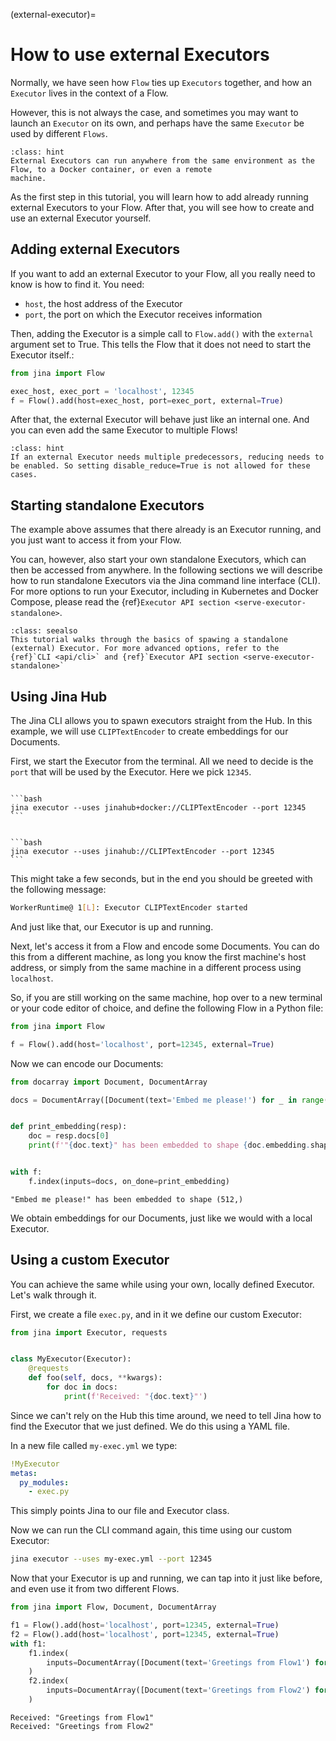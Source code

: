 (external-executor)=
# How to use external Executors

Normally, we have seen how `Flow` ties up `Executors` together, and how an `Executor` lives in the context of a Flow.

However, this is not always the case, and sometimes you may want to launch an `Executor` on its own, and perhaps have the same
`Executor` be used by different `Flows`.


````{admonition} Where can external Executors run?
:class: hint
External Executors can run anywhere from the same environment as the Flow, to a Docker container, or even a remote
machine.
````

As the first step in this tutorial, you will learn how to add already running external Executors to your Flow.
After that, you will see how to create and use an external Executor yourself.

## Adding external Executors

If you want to add an external Executor to your Flow, all you really need to know is how to find it.
You need:

- `host`, the host address of the Executor
- `port`, the port on which the Executor receives information

Then, adding the Executor is a simple call to `Flow.add()` with the `external` argument set to True. This tells the Flow that
it does not need to start the Executor itself.:

```python
from jina import Flow

exec_host, exec_port = 'localhost', 12345
f = Flow().add(host=exec_host, port=exec_port, external=True)
```

After that, the external Executor will behave just like an internal one. And you can even add the same Executor to multiple
Flows!

````{admonition} Note
:class: hint
If an external Executor needs multiple predecessors, reducing needs to be enabled. So setting disable_reduce=True is not allowed for these cases. 
````

## Starting standalone Executors

The example above assumes that there already is an Executor running, and you just want to access
it from your Flow.


You can, however, also start your own standalone Executors, which can then be accessed from anywhere.
In the following sections we will describe how to run standalone Executors via the Jina command line interface (CLI). For more options to run your Executor, including in Kubernetes and Docker Compose, please read the {ref}`Executor API section <serve-executor-standalone>`.


````{admonition} Advanced deployment options
:class: seealso
This tutorial walks through the basics of spawing a standalone (external) Executor. For more advanced options, refer to the
{ref}`CLI <api/cli>` and {ref}`Executor API section <serve-executor-standalone>`
````

## Using Jina Hub

The Jina CLI allows you to spawn executors straight from the Hub.
In this example, we will use `CLIPTextEncoder` to create embeddings for our Documents.

First, we start the Executor from the terminal. All we need to decide is the `port` that will be used by the Executor.
Here we pick `12345`.

````{tab} Using Docker

```bash
jina executor --uses jinahub+docker://CLIPTextEncoder --port 12345
```

````

````{tab} Without Docker

```bash
jina executor --uses jinahub://CLIPTextEncoder --port 12345
```

````

This might take a few seconds, but in the end you should be greeted with the
following message:

```bash
WorkerRuntime@ 1[L]: Executor CLIPTextEncoder started
```

And just like that, our Executor is up and running.

Next, let's access it from a Flow and encode some Documents. You can do this from a different machine, as long you know
the first machine's host address, or simply from the same machine in a different process using `localhost`.

So, if you are still working on the same machine, hop over to a new terminal or your code editor of choice, and define
the following Flow in a Python file:

```python
from jina import Flow

f = Flow().add(host='localhost', port=12345, external=True)
```

Now we can encode our Documents:

```python
from docarray import Document, DocumentArray

docs = DocumentArray([Document(text='Embed me please!') for _ in range(5)])


def print_embedding(resp):
    doc = resp.docs[0]
    print(f'"{doc.text}" has been embedded to shape {doc.embedding.shape}')


with f:
    f.index(inputs=docs, on_done=print_embedding)
```

```console
"Embed me please!" has been embedded to shape (512,)
```

We obtain embeddings for our Documents, just like we would with a local Executor.

## Using a custom Executor

You can achieve the same while using your own, locally defined Executor. Let's walk through it.

First, we create a file `exec.py`, and in it we define our custom Executor:

```python
from jina import Executor, requests


class MyExecutor(Executor):
    @requests
    def foo(self, docs, **kwargs):
        for doc in docs:
            print(f'Received: "{doc.text}"')
```

Since we can't rely on the Hub this time around, we need to tell Jina how to find the Executor that we just defined.
We do this using a YAML file.

In a new file called `my-exec.yml` we type:

```yaml
!MyExecutor
metas:
  py_modules:
    - exec.py
```

This simply points Jina to our file and Executor class.

Now we can run the CLI command again, this time using our custom Executor:

```bash
jina executor --uses my-exec.yml --port 12345
```

Now that your Executor is up and running, we can tap into it just like before, and even use it from two different Flows.

```python
from jina import Flow, Document, DocumentArray

f1 = Flow().add(host='localhost', port=12345, external=True)
f2 = Flow().add(host='localhost', port=12345, external=True)
with f1:
    f1.index(
        inputs=DocumentArray([Document(text='Greetings from Flow1') for _ in range(1)])
    )
    f2.index(
        inputs=DocumentArray([Document(text='Greetings from Flow2') for _ in range(1)])
    )
```

```console
Received: "Greetings from Flow1"
Received: "Greetings from Flow2"
```
